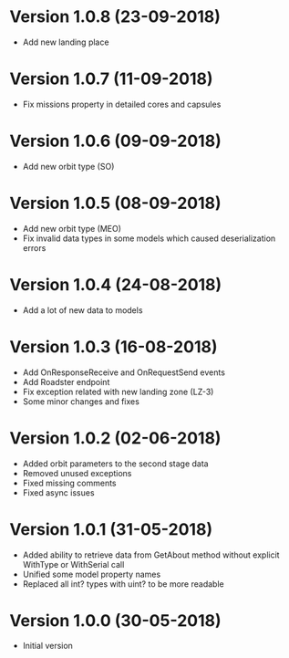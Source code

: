 # Version 1.0.8 (23-09-2018)
 * Add new landing place

# Version 1.0.7 (11-09-2018)
 * Fix missions property in detailed cores and capsules

# Version 1.0.6 (09-09-2018)
 * Add new orbit type (SO)

# Version 1.0.5 (08-09-2018)
 * Add new orbit type (MEO)
 * Fix invalid data types in some models which caused deserialization errors

# Version 1.0.4 (24-08-2018)
 * Add a lot of new data to models

# Version 1.0.3 (16-08-2018)
 * Add OnResponseReceive and OnRequestSend events
 * Add Roadster endpoint
 * Fix exception related with new landing zone (LZ-3)
 * Some minor changes and fixes

# Version 1.0.2 (02-06-2018)
 * Added orbit parameters to the second stage data
 * Removed unused exceptions
 * Fixed missing comments
 * Fixed async issues

# Version 1.0.1 (31-05-2018)
 * Added ability to retrieve data from GetAbout method without explicit WithType or WithSerial call
 * Unified some model property names
 * Replaced all int? types with uint? to be more readable

# Version 1.0.0 (30-05-2018)
 * Initial version